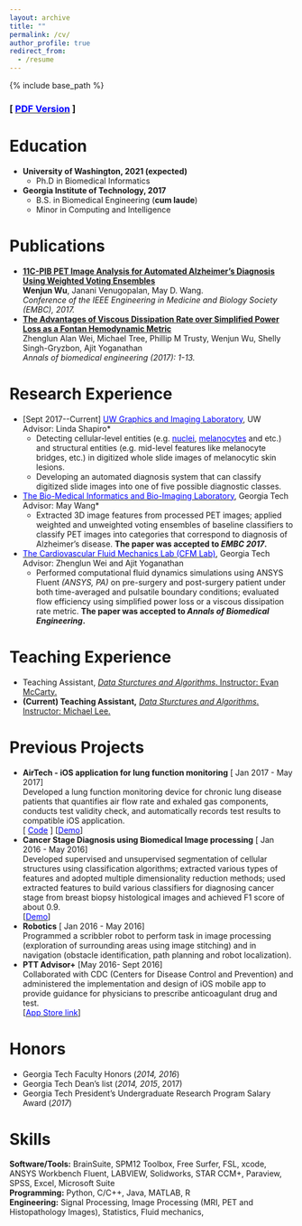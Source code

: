 ```yaml
---
layout: archive
title: ""
permalink: /cv/
author_profile: true
redirect_from:
  - /resume
---
```


{% include base_path %}

### \[ [<span style="color:blue">PDF Version</span>]() \]

Education
======

* **University of Washington, 2021 (expected)** 
  - Ph.D in Biomedical Informatics
* **Georgia Institute of Technology,  2017**
  - B.S. in Biomedical Engineering (**cum laude**)
  - Minor in Computing and Intelligence

# Publications

- <span style="color:blue">**[11C-PIB PET Image Analysis for Automated Alzheimer’s Diagnosis Using Weighted Voting Ensembles](http://ieeexplore.ieee.org/abstract/document/8037712/)**</span><br/> **Wenjun Wu**, Janani Venugopalan, May D. Wang.<br/> *Conference of the IEEE Engineering in Medicine and Biology Society (EMBC), 2017.*
- <span style="color:blue">**[The Advantages of Viscous Dissipation Rate over Simplified Power Loss as a Fontan Hemodynamic Metric](https://link.springer.com/article/10.1007/s10439-017-1950-1)**</span><br/> Zhenglun Alan Wei, Michael Tree, Phillip M Trusty, Wenjun Wu, Shelly Singh-Gryzbon, Ajit Yoganathan <br/> *Annals of biomedical engineering (2017): 1-13.*

# Research Experience

- \[Sept 2017--Current\]  [<span style="color:blue">UW Graphics and Imaging Laboratory</span>](http://grail.cs.washington.edu/), UW<br/>Advisor: Linda Shapiro*
  - Detecting cellular-level entities (e.g. [<span style="color:blue">nuclei</span>](/files/nuclei-detection.pdf), [<span style="color:blue">melanocytes</span>](/files/Melanocyte.pdf) and etc.) and structural entities (e.g. mid-level features like melanocyte bridges, etc.) in digitized whole slide images of melanocytic skin lesions. 
  - Developing an automated diagnosis system that can classify digitized slide images into one of five possible diagnostic classes.
- [<span style="color:blue">The Bio-Medical Informatics and Bio-Imaging Laboratory</span>](https://miblab.bme.gatech.edu/), Georgia Tech <br/>Advisor: May Wang*
  - Extracted 3D image features from processed PET images; applied weighted and unweighted voting ensembles of baseline classifiers to classify PET images into categories that correspond to diagnosis of Alzheimer’s disease. **The paper was accepted to *EMBC 2017*.**
- [<span style="color:blue">The Cardiovascular Fluid Mechanics Lab (CFM Lab)</span>](https://miblab.bme.gatech.edu/), Georgia Tech <br/>Advisor: Zhenglun Wei and Ajit Yoganathan
  - Performed computational fluid dynamics simulations using ANSYS Fluent *(ANSYS, PA)* on pre-surgery and post-surgery patient under both time-averaged and pulsatile boundary conditions; evaluated flow efficiency using simplified power loss or a viscous dissipation rate metric. **The paper was accepted to *Annals of Biomedical Engineering*.**

# Teaching Experience

- Teaching Assistant, [*Data Sturctures and Algorithms*. Instructor: Evan McCarty.](https://courses.cs.washington.edu/courses/cse373/17au/)
- **(Current) Teaching Assistant,** [*Data Sturctures and Algorithms*. Instructor: Michael Lee.](https://courses.cs.washington.edu/courses/cse373/18wi/)

# Previous Projects

- **AirTech - iOS application for lung function monitoring**                    \[ Jan 2017 - May 2017\]<br/> Developed a lung function monitoring device for chronic lung disease patients that quantifies air flow rate and exhaled gas components, conducts test validity check, and automatically records test results to compatible iOS application.<br/>\[ [<span style="color:blue">Code</span>](https://github.com/meredith-wenjunwu/AirTech-Final) \]                    \[[<span style="color:blue">Demo</span>](https://www.youtube.com/watch?v=uy7s0ZQS1aQ)\]
- **Cancer Stage Diagnosis using Biomedical Image processing**            \[ Jan 2016 - May 2016\]<br/>Developed supervised and unsupervised segmentation of cellular structures using classification algorithms; extracted various types of features and adopted multiple dimensionality reduction methods; used extracted features to build various classifiers for diagnosing cancer stage from breast biopsy histological images and achieved F1 score of about 0.9. <br/> \[[<span style="color:blue">Demo</span>](https://youtu.be/m85OWh-0uZM)\]
- **Robotics**                                                                                                             \[ Jan 2016 - May 2016\]<br/> Programmed a scribbler robot to perform task in image processing (exploration of surrounding areas using image stitching) and in navigation (obstacle identification, path planning and robot localization).
- **PTT Advisor+**                                                                                                      \[May 2016- Sept 2016\]<br/> Collaborated with CDC (Centers for Disease Control and Prevention) and administered the implementation and design of iOS mobile app to provide guidance for physicians to prescribe anticoagulant drug and test. <br/> \[[<span style="color:blue">App Store link</span>](https://itunes.apple.com/us/app/ptt-advisor/id537989131?mt=8)\]

Honors
======

- Georgia Tech Faculty Honors (*2014, 2016*)
- Georgia Tech Dean’s list (*2014, 2015*, 2017)
- Georgia Tech President’s Undergraduate Research Program Salary Award (*2017*)

# Skills

**Software/Tools:** BrainSuite, SPM12 Toolbox, Free Surfer, FSL, xcode, ANSYS Workbench Fluent, LABVIEW, Solidworks, STAR CCM+, Paraview, SPSS, Excel, Microsoft Suite <br/>**Programming:** Python, C/C++,  Java, MATLAB, R<br/>**Engineering:** Signal Processing, Image Processing (MRI, PET and Histopathology Images), Statistics, Fluid mechanics, 
